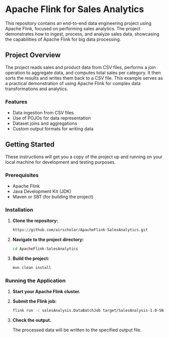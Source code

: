 # Apache Flink for Sales Analytics

This repository contains an end-to-end data engineering project using Apache Flink, focused on performing sales analytics. The project demonstrates how to ingest, process, and analyze sales data, showcasing the capabilities of Apache Flink for big data processing.

## Project Overview

The project reads sales and product data from CSV files, performs a join operation to aggregate data, and computes total sales per category. It then sorts the results and writes them back to a CSV file. This example serves as a practical demonstration of using Apache Flink for complex data transformations and analytics.

### Features

- Data ingestion from CSV files
- Use of POJOs for data representation
- Dataset joins and aggregations
- Custom output formats for writing data

## Getting Started

These instructions will get you a copy of the project up and running on your local machine for development and testing purposes.

### Prerequisites

- Apache Flink
- Java Development Kit (JDK)
- Maven or SBT (for building the project)

### Installation

1. **Clone the repository:**

   ```bash
   https://github.com/airscholar/ApacheFlink-SalesAnalytics.git
   ```

2. **Navigate to the project directory:**

   ```bash
   cd ApacheFlink-SalesAnalytics
   ```

3. **Build the project:**

   ```bash
   mvn clean install
   ```

### Running the Application

1. **Start your Apache Flink cluster.**

2. **Submit the Flink job:**

   ```bash
   flink run -c salesAnalysis.DataBatchJob target/SalesAnalysis-1.0-SNAPSHOT.jar
   ```

3. **Check the output.**

   The processed data will be written to the specified output file.
